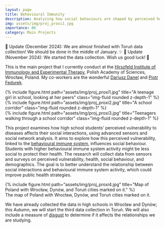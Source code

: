 ```yaml
---
layout: page
title: Behavioural Immunity
description: Analyzing how social behaviours are shaped by perceived health risks
img: assets/img/proj_proxi1.jpg
importance: 06
category: Main Projects
---
```

📌 Update (December 2024): We are almost finished with Toruń data collection! We should be done in the middle of January. ✨
📌 Update (November 2024): We started the data collection. Wish us good luck! 🥳

This is the main project that I currently conduct at the <a href="https://hirszfeld.pl/en/">Hirszfeld Institute of Immunology and Experimental Therapy</a>, Polish Academy of Sciences, Wrocław, Poland. My co-workers are the wonderful <a href="https://scholar.google.com/citations?hl=en&user=6l0Es84AAAAJ&view_op=list_works&sortby=pubdate">Dariusz Danel</a> and <a href="https://scholar.google.com/citations?hl=en&user=WZWu5iYAAAAJ&view_op=list_works&sortby=pubdate">Piotr Fedurek</a>.

<div class="row">
    <div class="col-sm mt-3 mt-md-0">
        {% include figure.html path="assets/img/proj_proxi1.jpg" title="A teenage girl in school, looking at her peers" class="img-fluid rounded z-depth-1" %}
    </div>
    <div class="col-sm mt-3 mt-md-0">
        {% include figure.html path="assets/img/proj_proxi2.jpg" title="A school corridor" class="img-fluid rounded z-depth-1" %}
    </div>
    <div class="col-sm mt-3 mt-md-0">
        {% include figure.html path="assets/img/proj_proxi3.jpg" title="Teenagers walking through a school corridor" class="img-fluid rounded z-depth-1" %}
    </div>
</div>

This project examines how high school students' perceived vulnerability to diseases affects their social interactions, using advanced sensors and social network analysis. It aims to explore how this perceived vulnerability, linked to the <a href="https://en.wikipedia.org/wiki/Behavioral_immune_system">behavioural immune system</a>, influences social behaviour. Students with higher behavioural immune system activity might be less social to protect their health. The research will collect data from sensors and surveys on perceived vulnerability, health, social behaviour, and demographics. The goal is to better understand the relationship between social interactions and behavioural immune system activity, which could improve public health strategies.

<div class="row">
    <div class="col-sm mt-3 mt-md-0 d-flex justify-content-center">
        <div class="img-fluid rounded z-depth-1 align-self-center">
            {% include figure.html path="assets/img/proj_proxi4.jpg" title="Map of Poland with Wrocław, Dynów, and Toruń cities marked on it." %}
        </div>
    </div>
</div>
<div class="caption">
    The map of Poland with Wrocław, Dynów, and Toruń cities marked on it.
</div>

We have already collected the data in high schools in Wrocław and Dynów; this Autumn, we will start the third data collection in Toruń. We will also include a measure of <a href="https://en.wikipedia.org/wiki/Behavioral_immune_system#Disgust">disgust</a> to determine if it affects the relationships we are studying.


